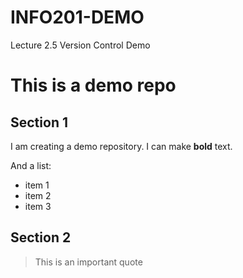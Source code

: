 # INFO201-DEMO
Lecture 2.5 Version Control Demo

# This is a demo repo

## Section 1

I am creating a demo repository. I can make **bold** text.

And a list:
  - item 1
  - item 2
  - item 3

## Section 2

  > This is an important quote
